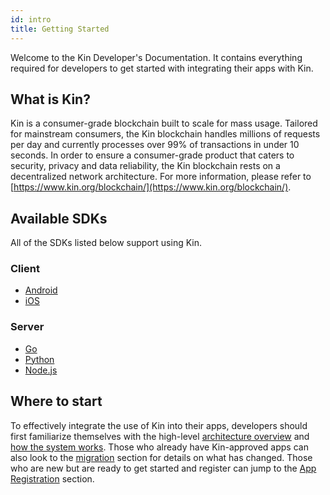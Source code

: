 ```yaml
---
id: intro
title: Getting Started
---
```


Welcome to the Kin Developer's Documentation. It contains everything required for developers to get started with integrating their apps with Kin.

## What is Kin?

Kin is a consumer-grade blockchain built to scale for mass usage. Tailored for mainstream consumers, the Kin blockchain handles millions of requests per day and currently processes over 99% of transactions in under 10 seconds. In order to ensure a consumer-grade product that caters to security, privacy and data reliability, the Kin blockchain rests on a decentralized network architecture. For more information, please refer to [https://www.kin.org/blockchain/](https://www.kin.org/blockchain/).

## Available SDKs

All of the SDKs listed below support using Kin.

### Client

- [Android](https://github.com/kinecosystem/kin-android)
- [iOS](https://github.com/kinecosystem/kin-ios)

### Server

- [Go](https://github.com/kinecosystem/agora)
- [Python](https://github.com/kinecosystem/kin-python)
- [Node.js](https://github.com/kinecosystem/kin-node)

## Where to start

To effectively integrate the use of Kin into their apps, developers should first familiarize themselves with the high-level [architecture overview](/kin-architecture-overview) and [how the system works](/how-it-works). Those who already have Kin-approved apps can also look to the [migration](/migration) section for details on what has changed. Those who are new but are ready to get started and register can jump to the [App Registration](/app-registration) section.
